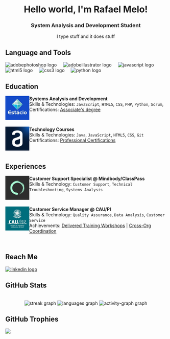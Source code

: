 <h1 align = "center"> Hello world, I'm Rafael Melo! </h1> 
<h3 align = "center"> System Analysis and Development Student </h3>
<p align = "center"> I type stuff and it does stuff </p>

## Language and Tools 
<div align="left">
  <img src="https://cdn.simpleicons.org/adobephotoshop/31A8FF" height="40" alt="adobephotoshop logo"  />
  <img width="12" />
  <img src="https://cdn.simpleicons.org/adobeillustrator/FF9A00" height="40" alt="adobeillustrator logo"  />
  <img width="12" />
  <img src="https://skillicons.dev/icons?i=js" height="40" alt="javascript logo"  />
  <img width="12" />
  <img src="https://skillicons.dev/icons?i=html" height="40" alt="html5 logo"  />
  <img width="12" />
  <img src="https://skillicons.dev/icons?i=css" height="40" alt="css3 logo"  />
  <img width="12" />
  <img src="https://skillicons.dev/icons?i=py" height="40" alt="python logo"  />
</div>

## Education

<!--Estácio-->
[<img align="left" height="75px" width="75px"
src="https://github.com/rafaelhsmelo/rafaelhsmelo/blob/main/assets/estacio_logo.jpg?raw=true"/>](https://www.linkedin.com/school/estacio/)

**Systems Analysis and Development** \
Skills & Technologies: `JavaScript`, `HTML5`, `CSS`, `PHP`, `Python`, `Scrum`,\
Certifications: [Associate's degree](https://matriculas.estacio.br/graduacao/analise-desenvolvimento-sistemas)

<br/>

<!--Alura-->
[<img align="left" height="75px" width="75px"
src="https://github.com/rafaelhsmelo/rafaelhsmelo/blob/main/assets/aluracursos_logo.jpg?raw=true"/>](https://www.linkedin.com/school/aluracursos/)

**Technology Courses** \
Skills & Technologies: `Java`, `JavaScript`, `HTML5`, `CSS`, `Git`\
Certifications: [Professional Certifications](https://cursos.alura.com.br/user/rafaelhsmelo)

<br/>

## Experiences

[<img align="left" height="75px" width="75px"
src="https://github.com/rafaelhsmelo/rafaelhsmelo/blob/main/assets/mindbody_logo.jpg?raw=true"/>](https://www.mindbodyonline.com)

**Customer Support Specialist @ Mindbody/ClassPass** \
Skills & Technology: `Customer Support`, `Technical Troubleshooting`, `Systems Analysis`

<br/>

[<img align="left" height="75px" width="75px"
src="https://github.com/rafaelhsmelo/rafaelhsmelo/blob/main/assets/cau_logo.jpg?raw=true"/>](https://www.caupi.gov.br)

**Customer Service Manager @ CAU/PI** \
Skills & Technology: `Quality Assurance`, `Data Analysis`, `Customer Service`\
Achievements: [Delivered Training Workshops](https://www.caupi.gov.br/?p=22012) | [Cross-Org Coordination](https://www.caupi.gov.br/?p=22025)

<br/>

## Reach Me
<div align="left">
  <a href="https://www.linkedin.com/in/rafaelhsmelo/" target="_blank">
    <img src="https://raw.githubusercontent.com/maurodesouza/profile-readme-generator/master/src/assets/icons/social/linkedin/default.svg" width="52" height="40" alt="linkedin logo"  />
  </a>
</div>

## GitHub Stats

<br clear="both">

<div align="center">
  <img src="https://streak-stats.demolab.com?user=rafaelhsmelo&locale=en&mode=daily&theme=gotham&hide_border=true&border_radius=5&order=3" height="150" alt="streak graph"  />
  <img src="https://github-readme-stats.vercel.app/api/top-langs?username=rafaelhsmelo&locale=en&hide_title=false&layout=compact&card_width=320&langs_count=5&theme=gotham&hide_border=true&order=2" height="150" alt="languages graph"  />
  <img src="https://github-readme-activity-graph.vercel.app/graph?username=rafaelhsmelo&radius=16&theme=gotham&area=true&order=5&hide_border=true" height="300" alt="activity-graph graph"  />
</div>

## GitHub Trophies
![](https://github-profile-trophy.vercel.app/?username=rafaelhsmelo&theme=dark&no-frame=false&no-bg=true&margin-w=4)
